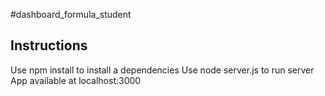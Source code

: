 #dashboard_formula_student
## Instructions
Use npm install to install a dependencies
Use node server.js to run server
App available at localhost:3000